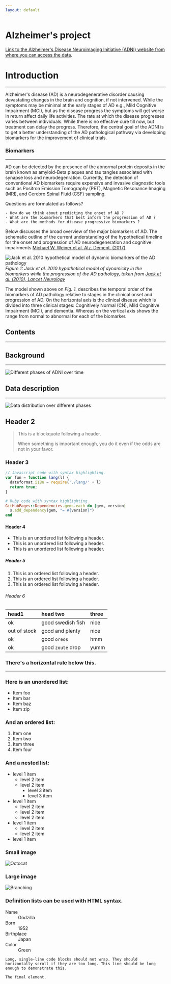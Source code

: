 ```yaml
---
layout: default
---
```


# Alzheimer's project

[Link to the Alzheimer's Disease Neuroimaging Initiative (ADNI) website from where you can access the data](https://adni.loni.usc.edu/).

# Introduction
--------------

Alzheimer's disease (AD) is a neurodegenerative disorder causing devastating changes in the brain
and cognition, if not intervened.
While the symptoms may be minimal at the early stages of AD e.g., Mild Cognitive Impairment (MCI),
but as the disease progress the symptoms will get worse in return affect daily life activities.
The rate at which the disease progresses varies between
individuals. While there is no effective cure till now, but treatment can delay the progress.
Therefore, the central goal of the ADNI is to get a better understanding of the AD pathological
pathway via developing biomarkers for the improvement of clinical trials.

### Biomarkers
--------------

AD can be detected by the presence of the abnormal protein deposits in the brain
known as amyloid-Beta plaques and tau tangles associated with synapse loss and neurodegenration.
Currently, the detection of conventional AD biomarkers
require expensive and invasive diagnostic tools such as Positron Emission Tomography (PET),
Magnetic Resonance Imaging (MRI), and Cerebro Spinal Fluid (CSF) sampling.

Questions are formulated as follows?

```
- How do we think about predicting the onset of AD ?
- What are the biomarkers that best inform the progression of AD ?
- What are the methods for disease progressive biomarkers ?
```

Below discusses the broad overview of the major biomarkers of AD. The schematic outline of the
current understanding of the hypothetical timeline for the onset and progression of AD neurodegeneration and cognitive impairments
[Michael W. Weiner et al. Alz. Dement. (2017)](https://alz-journals.onlinelibrary.wiley.com/doi/10.1016/j.jalz.2016.11.007).

![Jack et al. 2010 hypothetical model of dynamic biomarkers of the AD pathology](imgs/2010_model_alz_disease.png "Jack et al. model")
*Figure 1: Jack et al. 2010 hypothetical model of dynamicity in the biomarkers while the progression of the AD pathology, taken from [Jack et al. (2010), Lancet Neurology](https://doi.org/10.1016/S1474-4422(09)70299-6)*

The model shown above on *Fig. 1.* describes the temporal order of the biomarkers of AD pathology relative to stages in the clinical onset
and progression of AD. On the horizontal axis is the clinical disease which is divided into three clinical stages:
Cognitively Normal (CN), Mild Cognitive Impairment (MCI), and dementia. Whereas on the vertical axis shows the range from normal to abnormal
for each of the biomarker.

## Contents
-----------

## Background
-------------

![Different phases of ADNI over time](imgs/adni_phases_over_time.png "Multiple phases of ADNI")

## Data description
-------------------

![Data distribution over different phases](imgs/data_description.png "Data description of ADNI over different phases")

## Header 2
> This is a blockquote following a header.
>
> When something is important enough, you do it even if the odds are not in your favor.

### Header 3

```js
// Javascript code with syntax highlighting.
var fun = function lang(l) {
  dateformat.i18n = require('./lang/' + l)
  return true;
}
```

```ruby
# Ruby code with syntax highlighting
GitHubPages::Dependencies.gems.each do |gem, version|
  s.add_dependency(gem, "= #{version}")
end
```

#### Header 4

*   This is an unordered list following a header.
*   This is an unordered list following a header.
*   This is an unordered list following a header.

##### Header 5

1.  This is an ordered list following a header.
2.  This is an ordered list following a header.
3.  This is an ordered list following a header.

###### Header 6

| head1        | head two          | three |
|:-------------|:------------------|:------|
| ok           | good swedish fish | nice  |
| out of stock | good and plenty   | nice  |
| ok           | good `oreos`      | hmm   |
| ok           | good `zoute` drop | yumm  |

### There's a horizontal rule below this.

* * *

### Here is an unordered list:

*   Item foo
*   Item bar
*   Item baz
*   Item zip

### And an ordered list:

1.  Item one
1.  Item two
1.  Item three
1.  Item four

### And a nested list:

- level 1 item
  - level 2 item
  - level 2 item
    - level 3 item
    - level 3 item
- level 1 item
  - level 2 item
  - level 2 item
  - level 2 item
- level 1 item
  - level 2 item
  - level 2 item
- level 1 item

### Small image

![Octocat](https://github.githubassets.com/images/icons/emoji/octocat.png)

### Large image

![Branching](https://guides.github.com/activities/hello-world/branching.png)


### Definition lists can be used with HTML syntax.

<dl>
<dt>Name</dt>
<dd>Godzilla</dd>
<dt>Born</dt>
<dd>1952</dd>
<dt>Birthplace</dt>
<dd>Japan</dd>
<dt>Color</dt>
<dd>Green</dd>
</dl>

```
Long, single-line code blocks should not wrap. They should horizontally scroll if they are too long. This line should be long enough to demonstrate this.
```

```
The final element.
```
